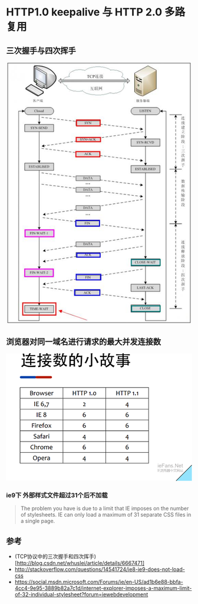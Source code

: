 # HTTP1.0 keepalive 与 HTTP 2.0 多路复用 

## 三次握手与四次挥手

![img](0_131271823564Rx.gif)

 
## 浏览器对**同一域名**进行请求的最大并发连接数

![img](155c_222108542005724.png)

### ie9下 外部样式文件超过31个后不加载

> The problem you have is due to a limit that IE imposes on the number of stylesheets. IE can only load a maximum of 31 separate CSS files in a single page.


## 参考

* (TCP协议中的三次握手和四次挥手)[http://blog.csdn.net/whuslei/article/details/6667471]
* http://stackoverflow.com/questions/14541724/ie8-ie9-does-not-load-css
* https://social.msdn.microsoft.com/Forums/ie/en-US/ad1b6e88-bbfa-4cc4-9e95-3889b82a7c1d/internet-explorer-imposes-a-maximum-limit-of-32-individual-stylesheet?forum=iewebdevelopment
